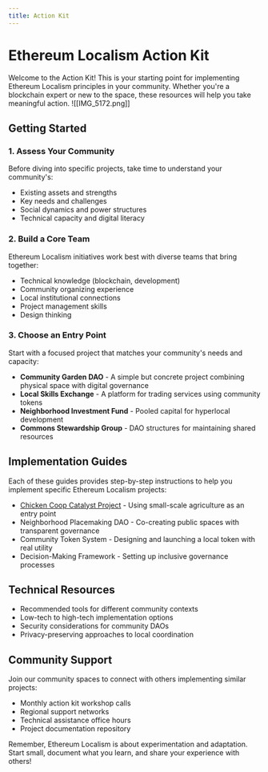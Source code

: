 ```yaml
---
title: Action Kit
---
```


# Ethereum Localism Action Kit

Welcome to the Action Kit! This is your starting point for implementing Ethereum Localism principles in your community. Whether you're a blockchain expert or new to the space, these resources will help you take meaningful action.
![[IMG_5172.png]]
## Getting Started

### 1. Assess Your Community

Before diving into specific projects, take time to understand your community's:

- Existing assets and strengths
- Key needs and challenges
- Social dynamics and power structures
- Technical capacity and digital literacy

### 2. Build a Core Team

Ethereum Localism initiatives work best with diverse teams that bring together:

- Technical knowledge (blockchain, development)
- Community organizing experience
- Local institutional connections
- Project management skills
- Design thinking

### 3. Choose an Entry Point

Start with a focused project that matches your community's needs and capacity:

- **Community Garden DAO** - A simple but concrete project combining physical space with digital governance
- **Local Skills Exchange** - A platform for trading services using community tokens
- **Neighborhood Investment Fund** - Pooled capital for hyperlocal development
- **Commons Stewardship Group** - DAO structures for maintaining shared resources

## Implementation Guides

Each of these guides provides step-by-step instructions to help you implement specific Ethereum Localism projects:

- [Chicken Coop Catalyst Project](/implementation-guide-chicken-coop-catalyst-project) - Using small-scale agriculture as an entry point
- Neighborhood Placemaking DAO - Co-creating public spaces with transparent governance
- Community Token System - Designing and launching a local token with real utility
- Decision-Making Framework - Setting up inclusive governance processes

## Technical Resources

- Recommended tools for different community contexts
- Low-tech to high-tech implementation options
- Security considerations for community DAOs
- Privacy-preserving approaches to local coordination

## Community Support

Join our community spaces to connect with others implementing similar projects:

- Monthly action kit workshop calls
- Regional support networks
- Technical assistance office hours
- Project documentation repository

Remember, Ethereum Localism is about experimentation and adaptation. Start small, document what you learn, and share your experience with others!
